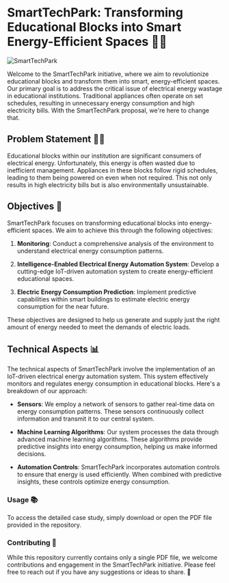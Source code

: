 # SmartTechPark: Transforming Educational Blocks into Smart Energy-Efficient Spaces 🏫💡

![SmartTechPark](https://user-images.githubusercontent.com/93007427/231525078-42ea7ffe-fff3-4f75-8a91-a3afa020c653.png)

Welcome to the SmartTechPark initiative, where we aim to revolutionize educational blocks and transform them into smart, energy-efficient spaces. Our primary goal is to address the critical issue of electrical energy wastage in educational institutions. Traditional appliances often operate on set schedules, resulting in unnecessary energy consumption and high electricity bills. With the SmartTechPark proposal, we're here to change that.

## Problem Statement 🚫💡

Educational blocks within our institution are significant consumers of electrical energy. Unfortunately, this energy is often wasted due to inefficient management. Appliances in these blocks follow rigid schedules, leading to them being powered on even when not required. This not only results in high electricity bills but is also environmentally unsustainable.

## Objectives 🌟

SmartTechPark focuses on transforming educational blocks into energy-efficient spaces. We aim to achieve this through the following objectives:

1. **Monitoring**: Conduct a comprehensive analysis of the environment to understand electrical energy consumption patterns.

2. **Intelligence-Enabled Electrical Energy Automation System**: Develop a cutting-edge IoT-driven automation system to create energy-efficient educational spaces.

3. **Electric Energy Consumption Prediction**: Implement predictive capabilities within smart buildings to estimate electric energy consumption for the near future.

These objectives are designed to help us generate and supply just the right amount of energy needed to meet the demands of electric loads.

## Technical Aspects 📊

The technical aspects of SmartTechPark involve the implementation of an IoT-driven electrical energy automation system. This system effectively monitors and regulates energy consumption in educational blocks. Here's a breakdown of our approach:

- **Sensors**: We employ a network of sensors to gather real-time data on energy consumption patterns. These sensors continuously collect information and transmit it to our central system.

- **Machine Learning Algorithms**: Our system processes the data through advanced machine learning algorithms. These algorithms provide predictive insights into energy consumption, helping us make informed decisions.

- **Automation Controls**: SmartTechPark incorporates automation controls to ensure that energy is used efficiently. When combined with predictive insights, these controls optimize energy consumption.

### Usage 📚

To access the detailed case study, simply download or open the PDF file provided in the repository. 

### Contributing 🤝

While this repository currently contains only a single PDF file, we welcome contributions and engagement in the SmartTechPark initiative. Please feel free to reach out if you have any suggestions or ideas to share. 🚀
